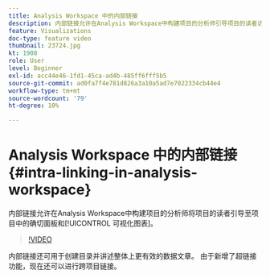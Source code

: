 ```yaml
---
title: Analysis Workspace 中的内部链接
description: 内部链接允许在Analysis Workspace中构建项目的分析师引导项目的读者访问项目中的精确面板和可视化图表。
feature: Visualizations
doc-type: feature video
thumbnail: 23724.jpg
kt: 1908
role: User
level: Beginner
exl-id: acc44e46-1fd1-45ca-ad4b-485ff6fff5b5
source-git-commit: ad0fa7f4e781d826a3a10a5ad7e7022334cb44e4
workflow-type: tm+mt
source-wordcount: '79'
ht-degree: 10%

---
```


# Analysis Workspace 中的内部链接 {#intra-linking-in-analysis-workspace}

内部链接允许在Analysis Workspace中构建项目的分析师将项目的读者引导至项目中的确切面板和[!UICONTROL 可视化图表]。

>[!VIDEO](https://video.tv.adobe.com/v/23724/?quality=12)

内部链接还可用于创建目录并讲述整体上更有效的数据文章。 由于新增了超链接功能，现在还可以进行跨项目链接。
